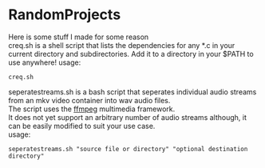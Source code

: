 # RandomProjects
Here is some stuff I made for some reason\
creq.sh is a shell script that lists the dependencies for any *.c in your current directory and subdirectories.
Add it to a directory in your $PATH to use anywhere!
usage:
```
creq.sh
```

seperatestreams.sh is a bash script that seperates individual audio streams from an mkv video container into wav audio files.\
The script uses the [ffmpeg](https://ffmpeg.org/) multimedia framework.\
It does not yet support an arbitrary number of audio streams although, it can be easily modified to suit your use case.\
usage:
```
seperatestreams.sh "source file or directory" "optional destination directory"
```
